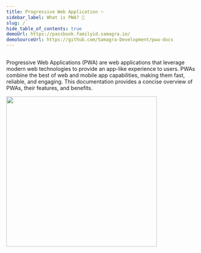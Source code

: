 ```yaml
---
title: Progressive Web Application ✨
sidebar_label: What is PWA? 📝
slug: /
hide_table_of_contents: true
demoUrl: https://passbook.familyid.samagra.io/
demoSourceUrl: https://github.com/Samagra-Development/pwa-docs
---
```


<head>
  <title>Samagra Docs</title>
  <meta
    name="description"
    content="your meta description"
  />
  <link rel="rel" href="href" />

  <meta property="og:url" content="https://passbook.familyid.samagra.io/" />
</head>

##

##

Progressive Web Applications (PWA) are web applications that leverage modern web technologies to provide an app-like experience to users. PWAs combine the best of web and mobile app capabilities, making them fast, reliable, and engaging. This documentation provides a concise overview of PWAs, their features, and benefits.

<img src="/assets/pwa.svg" width="400"/>

